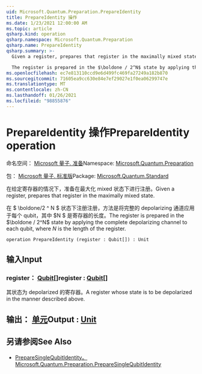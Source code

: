 ```yaml
---
uid: Microsoft.Quantum.Preparation.PrepareIdentity
title: PrepareIdentity 操作
ms.date: 1/23/2021 12:00:00 AM
ms.topic: article
qsharp.kind: operation
qsharp.namespace: Microsoft.Quantum.Preparation
qsharp.name: PrepareIdentity
qsharp.summary: >-
  Given a register, prepares that register in the maximally mixed state.

  The register is prepared in the $\boldone / 2^N$ state by applying the complete depolarizing channel to each qubit, where $N$ is the length of the register.
ms.openlocfilehash: ec7e813110ccd9e6d499fc469fa27249a182b870
ms.sourcegitcommit: 71605ea9cc630e84e7ef29027e1f0ea06299747e
ms.translationtype: MT
ms.contentlocale: zh-CN
ms.lasthandoff: 01/26/2021
ms.locfileid: "98855876"
---
```

# <a name="prepareidentity-operation"></a><span data-ttu-id="2a5d3-102">PrepareIdentity 操作</span><span class="sxs-lookup"><span data-stu-id="2a5d3-102">PrepareIdentity operation</span></span>

<span data-ttu-id="2a5d3-103">命名空间： [Microsoft 量子. 准备](xref:Microsoft.Quantum.Preparation)</span><span class="sxs-lookup"><span data-stu-id="2a5d3-103">Namespace: [Microsoft.Quantum.Preparation](xref:Microsoft.Quantum.Preparation)</span></span>

<span data-ttu-id="2a5d3-104">包： [Microsoft 量子. 标准版](https://nuget.org/packages/Microsoft.Quantum.Standard)</span><span class="sxs-lookup"><span data-stu-id="2a5d3-104">Package: [Microsoft.Quantum.Standard](https://nuget.org/packages/Microsoft.Quantum.Standard)</span></span>


<span data-ttu-id="2a5d3-105">在给定寄存器的情况下，准备在最大化 mixed 状态下进行注册。</span><span class="sxs-lookup"><span data-stu-id="2a5d3-105">Given a register, prepares that register in the maximally mixed state.</span></span>

<span data-ttu-id="2a5d3-106">在 $ \boldone/2 ^ N $ 状态下注册注册，方法是将完整的 depolarizing 通道应用于每个 qubit，其中 $N $ 是寄存器的长度。</span><span class="sxs-lookup"><span data-stu-id="2a5d3-106">The register is prepared in the $\boldone / 2^N$ state by applying the complete depolarizing channel to each qubit, where $N$ is the length of the register.</span></span>

```qsharp
operation PrepareIdentity (register : Qubit[]) : Unit
```


## <a name="input"></a><span data-ttu-id="2a5d3-107">输入</span><span class="sxs-lookup"><span data-stu-id="2a5d3-107">Input</span></span>

### <a name="register--qubit"></a><span data-ttu-id="2a5d3-108">register： [Qubit](xref:microsoft.quantum.lang-ref.qubit)[]</span><span class="sxs-lookup"><span data-stu-id="2a5d3-108">register : [Qubit](xref:microsoft.quantum.lang-ref.qubit)[]</span></span>

<span data-ttu-id="2a5d3-109">其状态为 depolarized 的寄存器。</span><span class="sxs-lookup"><span data-stu-id="2a5d3-109">A register whose state is to be depolarized in the manner described above.</span></span>



## <a name="output--unit"></a><span data-ttu-id="2a5d3-110">输出： [单元](xref:microsoft.quantum.lang-ref.unit)</span><span class="sxs-lookup"><span data-stu-id="2a5d3-110">Output : [Unit](xref:microsoft.quantum.lang-ref.unit)</span></span>



## <a name="see-also"></a><span data-ttu-id="2a5d3-111">另请参阅</span><span class="sxs-lookup"><span data-stu-id="2a5d3-111">See Also</span></span>

- [<span data-ttu-id="2a5d3-112">PrepareSingleQubitIdentity。</span><span class="sxs-lookup"><span data-stu-id="2a5d3-112">Microsoft.Quantum.Preparation.PrepareSingleQubitIdentity</span></span>](xref:Microsoft.Quantum.Preparation.PrepareSingleQubitIdentity)